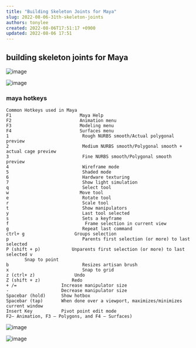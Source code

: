 ```yaml
---
title: "Building Skeleton Joints for Maya"
slug: 2022-08-06-31th-skeleton-joints
authors: tonylee
created: 2022-08-06T17:51:17 +0900
updated: 2022-08-06 17:51
---
```


## building skeleton joints for Maya

![image](https://user-images.githubusercontent.com/42961200/183242634-47a050a1-7318-4e42-9cbf-b1ec02c88807.png)

![image](https://user-images.githubusercontent.com/42961200/183242693-80ade49c-aea6-4b29-9191-8d951b8c30e4.png)

### maya hotkeys
```
Common Hotkeys used in Maya
F1                          Maya Help
F2                          Animation menu
F3                          Modeling menu
F4                          Surfaces menu
1                            Rough NURBS smooth/Actual polygonal preview
2                            Medium NURBS smooth/Polygonal smooth + actual cage preview
3                            Fine NURBS smooth/Polygonal smooth preview
4                            Wireframe mode
5                            Shaded mode
6                            Hardware texturing
7                            Show light simulation
q                            Select tool
w                           Move tool
e                            Rotate tool
r                            Scale tool
t                            Show manipulators
y                            Last tool selected
s                            Sets a keyframe
f                             Frame selection in current view
g                            Repeat last command
ctrl+ g                   Groups selection
p                            Parents first selection (or more) to last selected
P (shift + p)            Unparents first selection (or more) to last selected v                     
       Snap to point
b                            Resizes artisan brush
x                            Snap to grid
z (ctrl+ z)               Undo
Z (shift + z)            Redo
+ /=                 Increase manipulator size
-                    Decrease manipulator size 
Spacebar (hold)      Show hotbox
Spacebar (tap)       When done over a viewport, maximizes/minimizes current window 
Insert Key           Pivot point edit mode
F2– Animation, F3 – Polygons, and F4 – Surfaces)

```

![image](https://user-images.githubusercontent.com/42961200/183243729-803b63ee-af70-4d0b-b557-6d3ad0a6155b.png)

![image](https://user-images.githubusercontent.com/42961200/183259381-cceb1375-edbe-4e7c-8f91-4204dec5eae2.png)

